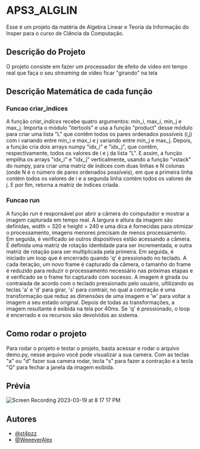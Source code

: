 # APS3_ALGLIN

Esse é um projeto da matéria de Algebra Linear e Teoria da Informação do Insper para o curso de Ciência da Computação.

## Descrição do Projeto
O projeto consiste em fazer um processador de efeito de vídeo em tempo real que faça o seu *streaming* de vídeo ficar "girando" na tela

## Descrição Matemática de cada função
### Funcao criar_indices
A função *criar_indices* recebe quatro argumentos: min_i, max_i, min_j e max_j. Importa o módulo "itertools" e usa a função "product" desse módulo para criar uma lista "L" que contêm todos os pares ordenados possíveis (i,j) com i variando entre min_i e max_i e j variando entre min_j e max_j. Depois, a função cria dois arrays numpy "idx_i" e "idx_j", que contêm, respectivamente, todos os valores de i e j da lista "L". E assim, a função empilha os arrays "idx_i" e "idx_j" verticalmente, usando a função "vstack" do numpy, para criar uma matriz de índices com duas linhas e N colunas (onde N é o número de pares ordenados possíveis), em que a primeira linha contém todos os valores de i e a segunda linha contém todos os valores de j. E por fim, retorna a matriz de índices criada.

### Funcao run
A função *run* é responsável por abrir a câmera do computador e mostrar a imagem capturada em tempo real. A largura e altura da imagem são definidas, width = 320 e height = 240 e uma dica é fornecidas para otimizar o processamento, imagens menores precisam de menos processamento. Em seguida, é verificado se outros dispositivos estão acessando a câmera. É definida uma matriz de rotação identidade para ser incrementada, e outra matriz de rotação para ser multiplicada pela primeira. Em seguida, é iniciado um loop que é encerrado quando 'q' é pressionado no teclado. A cada iteração, um novo frame é capturado da câmera, o tamanho do frame é reduzido para reduzir o processamento necessário nas próximas etapas e é verificado se o frame foi capturado com sucesso. A imagem é girada ou contraiada de acordo com o teclado pressionado pelo usuário, ultilizando as teclas 'a' e 'd' para girar, 's' para contrair, no qual a contração é uma transformação que reduz as dimensões de uma imagem e 'w' para voltar a imagem a seu estado original. Depois de todas as transformações, a imagem resultante é exibida na tela por 40ms. Se 'q' é pressionado, o loop é encerrado e os recursos são devolvidos ao sistema.

## Como rodar o projeto
Para rodar o projeto e testar o projeto, basta acessar e rodar o arquivo demo.py, nesse arquivo você pode visualizar a sua camera. Com as teclas "a" ou "d" fazer sua camera rodar, tecla "s" para fazer a contração e a tecla "Q" para fechar a janela da imagem exibida.
    
## Prévia

![Screen Recording 2023-03-19 at 8 17 17 PM](https://user-images.githubusercontent.com/89090868/226216337-89e914f3-29e2-432b-bf71-e53f08e71586.gif)

## Autores

- [@st4pzz](https://github.com/st4pzz)
- [@WeeeverAlex](https://github.com/WeeeverAlex)
